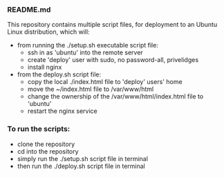 ### README.md

This repository contains multiple script files, for deployment to an Ubuntu Linux distribution,
which will:
- from running the ./setup.sh executable script file:
  - ssh in as 'ubuntu' into the remote server
  - create 'deploy' user with sudo, no password-all, privelidges
  - install nginx
- from the deploy.sh script file:
  - copy the local ./index.html file to 'deploy' users' home
  - move the ~/index.html file to /var/www/html
  - change the ownership of the /var/www/html/index.html file to 'ubuntu'
  - restart the nginx service

### To run the scripts:
- clone the repository
- cd into the repository
- simply run the ./setup.sh script file in terminal
- then run the ./deploy.sh script file in terminal